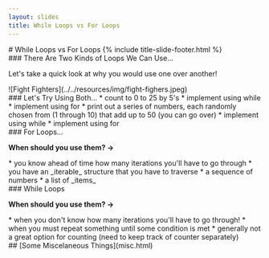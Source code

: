 ```yaml
---
layout: slides
title: While Loops vs For Loops 
---
```

<section markdown="block" class="title-slide">
# While Loops vs For Loops
{% include title-slide-footer.html %}
</section>

<section markdown="block">
### There Are Two Kinds of Loops We Can Use...

Let's take a quick look at why you would use one over another!

<div class="img-container" markdown="block">![Fight Fighters](../../resources/img/fight-fighers.jpeg)
</div>
</section>

<section markdown="block">
### Let's Try Using Both...
* count to 0 to 25 by 5's
	* implement using while
	* implement using for
* print out a series of numbers, each randomly chosen from (1 through 10) that add up to 50 (you can go over)
	* implement using while
	* implement using for
</section>

<section markdown="block">
### For Loops...

__When should you use them? &rarr;__

<div class="incremental" markdown="block">
* you know ahead of time how many iterations you'll have to go through
* you have an _iterable_ structure that you have to traverse
	* a sequence of numbers
	* a list of _items_
</div>
</section>

<section markdown="block">
### While Loops

__When should you use them? &rarr;__

<div class="incremental" markdown="block">
* when you don't know how many iterations you'll have to go through!
* when you must repeat something until some condition is met
* generally not a great option for counting (need to keep track of counter separately)
	
</div>
</section>



<section markdown="block">
## [Some Miscelaneous Things](misc.html)
</section>
